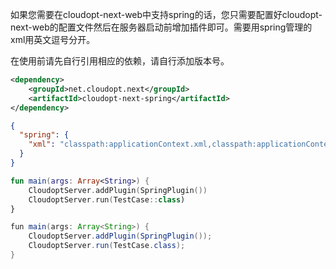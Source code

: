 如果您需要在cloudopt-next-web中支持spring的话，您只需要配置好cloudopt-next-web的配置文件然后在服务器启动前增加插件即可。需要用spring管理的xml用英文逗号分开。

在使用前请先自行引用相应的依赖，请自行添加版本号。

````xml
<dependency>
    <groupId>net.cloudopt.next</groupId>
    <artifactId>cloudopt-next-spring</artifactId>
</dependency>
````

````json
{
  "spring": {
    "xml": "classpath:applicationContext.xml,classpath:applicationContext2.xml"
  }
}
````

````kotlin
fun main(args: Array<String>) {
    CloudoptServer.addPlugin(SpringPlugin())
    CloudoptServer.run(TestCase::class)
}
````

````java
fun main(args: Array<String>) {
    CloudoptServer.addPlugin(SpringPlugin());
    CloudoptServer.run(TestCase.class);
}
````